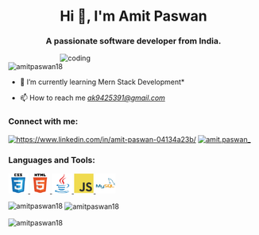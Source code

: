 <h1 align="center">Hi 👋, I'm Amit Paswan</h1>
<h3 align="center">A passionate software developer from India.</h3>
<img align="right" alt="coding" width="400" src="https://camo.githubusercontent.com/6f5e3ead776bc722fbfc3da2c8b1454a7a5f27a07b34c0ced075f90a6c25a3be/68747470733a2f2f6d69726f2e6d656469756d2e636f6d2f6d61782f313630302f302a4b32574c4d5445784c79696461374f522e676966">
<p align="left"> <img src="https://komarev.com/ghpvc/?username=amitpaswan18&label=Profile%20views&color=0e75b6&style=flat" alt="amitpaswan18" /> </p>

- 🌱 I’m currently learning  Mern Stack Development*

- 📫 How to reach me *ak9425391@gmail.com*

<h3 align="left">Connect with me:</h3>
<p align="left">
<a href="https://linkedin.com/in/https://www.linkedin.com/in/amit-paswan-04134a23b/)" target="blank"><img align="center" src="https://raw.githubusercontent.com/rahuldkjain/github-profile-readme-generator/master/src/images/icons/Social/linked-in-alt.svg" alt="https://www.linkedin.com/in/amit-paswan-04134a23b/" height="30" width="40" /></a>
<a href="https://instagram.com/amit.paswan_" target="blank"><img align="center" src="https://raw.githubusercontent.com/rahuldkjain/github-profile-readme-generator/master/src/images/icons/Social/instagram.svg" alt="amit.paswan_" height="30" width="40" /></a>
</p>

<h3 align="left">Languages and Tools:</h3>
<p align="left"> <a href="https://www.w3schools.com/css/" target="_blank" rel="noreferrer"> <img src="https://raw.githubusercontent.com/devicons/devicon/master/icons/css3/css3-original-wordmark.svg" alt="css3" width="40" height="40"/> </a> <a href="https://www.w3.org/html/" target="_blank" rel="noreferrer"> <img src="https://raw.githubusercontent.com/devicons/devicon/master/icons/html5/html5-original-wordmark.svg" alt="html5" width="40" height="40"/> </a> <a href="https://www.java.com" target="_blank" rel="noreferrer"> <img src="https://raw.githubusercontent.com/devicons/devicon/master/icons/java/java-original.svg" alt="java" width="40" height="40"/> </a> <a href="https://developer.mozilla.org/en-US/docs/Web/JavaScript" target="_blank" rel="noreferrer"> <img src="https://raw.githubusercontent.com/devicons/devicon/master/icons/javascript/javascript-original.svg" alt="javascript" width="40" height="40"/> </a> <a href="https://www.mysql.com/" target="_blank" rel="noreferrer"> <img src="https://raw.githubusercontent.com/devicons/devicon/master/icons/mysql/mysql-original-wordmark.svg" alt="mysql" width="40" height="40"/> </a> </p>

<p><img align="left" src="https://github-readme-stats.vercel.app/api/top-langs?username=amitpaswan18&show_icons=true&locale=en&layout=compact" alt="amitpaswan18" /></p>

<p>&nbsp;<img align="center" src="https://github-readme-stats.vercel.app/api?username=amitpaswan18&show_icons=true&locale=en" alt="amitpaswan18" /></p>

<p><img align="center" src="https://github-readme-streak-stats.herokuapp.com/?user=amitpaswan18&" alt="amitpaswan18" /></p>
